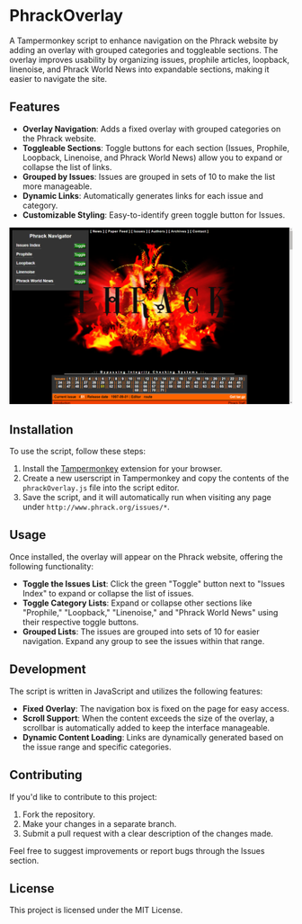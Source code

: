 # PhrackOverlay

A Tampermonkey script to enhance navigation on the Phrack website by adding an overlay with grouped categories and toggleable sections. The overlay improves usability by organizing issues, prophile articles, loopback, linenoise, and Phrack World News into expandable sections, making it easier to navigate the site.

## Features

- **Overlay Navigation**: Adds a fixed overlay with grouped categories on the Phrack website.
- **Toggleable Sections**: Toggle buttons for each section (Issues, Prophile, Loopback, Linenoise, and Phrack World News) allow you to expand or collapse the list of links.
- **Grouped by Issues**: Issues are grouped in sets of 10 to make the list more manageable.
- **Dynamic Links**: Automatically generates links for each issue and category.
- **Customizable Styling**: Easy-to-identify green toggle button for Issues.

![GUI](https://github.com/tomemme/phrackOverlay/blob/main/guiDemo.gif)

## Installation

To use the script, follow these steps:

1. Install the [Tampermonkey](https://www.tampermonkey.net/) extension for your browser.
2. Create a new userscript in Tampermonkey and copy the contents of the `phrackOverlay.js` file into the script editor.
3. Save the script, and it will automatically run when visiting any page under `http://www.phrack.org/issues/*`.

## Usage

Once installed, the overlay will appear on the Phrack website, offering the following functionality:

- **Toggle the Issues List**: Click the green "Toggle" button next to "Issues Index" to expand or collapse the list of issues.
- **Toggle Category Lists**: Expand or collapse other sections like "Prophile," "Loopback," "Linenoise," and "Phrack World News" using their respective toggle buttons.
- **Grouped Lists**: The issues are grouped into sets of 10 for easier navigation. Expand any group to see the issues within that range.

## Development

The script is written in JavaScript and utilizes the following features:
- **Fixed Overlay**: The navigation box is fixed on the page for easy access.
- **Scroll Support**: When the content exceeds the size of the overlay, a scrollbar is automatically added to keep the interface manageable.
- **Dynamic Content Loading**: Links are dynamically generated based on the issue range and specific categories.

## Contributing

If you'd like to contribute to this project:
1. Fork the repository.
2. Make your changes in a separate branch.
3. Submit a pull request with a clear description of the changes made.

Feel free to suggest improvements or report bugs through the Issues section.

## License

This project is licensed under the MIT License.
